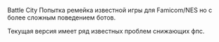 Battle City
Попытка ремейка известной игры для Famicom/NES но с более сложным поведением ботов.

Текущая версия имеет ряд известных проблем снижающих фпс.
